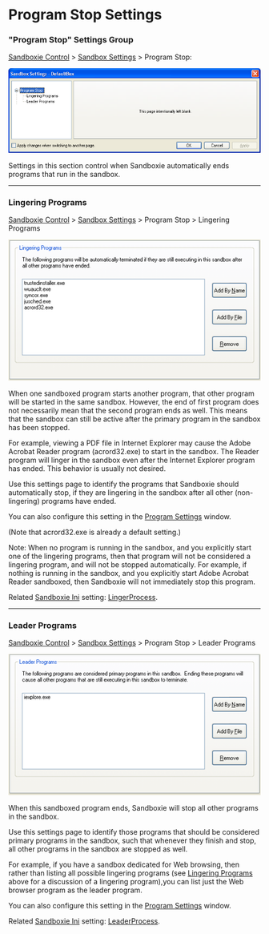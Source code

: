 # Program Stop Settings

### "Program Stop" Settings Group

[Sandboxie Control](SandboxieControl.md) > [Sandbox Settings](SandboxSettings.md) > Program Stop:

![](../Media/ProgramStopSettings.png)

Settings in this section control when Sandboxie automatically ends programs that run in the sandbox.

* * *

### Lingering Programs

[Sandboxie Control](SandboxieControl.md) > [Sandbox Settings](SandboxSettings.md) > Program Stop > Lingering Programs

![](../Media/LingeringProgramsSettings.png)

When one sandboxed program starts another program, that other program will be started in the same sandbox. However, the end of first program does not necessarily mean that the second program ends as well. This means that the sandbox can still be active after the primary program in the sandbox has been stopped.

For example, viewing a PDF file in Internet Explorer may cause the Adobe Acrobat Reader program (acrord32.exe) to start in the sandbox. The Reader program will linger in the sandbox even after the Internet Explorer program has ended. This behavior is usually not desired.

Use this settings page to identify the programs that Sandboxie should automatically stop, if they are lingering in the sandbox after all other (non-lingering) programs have ended.


You can also configure this setting in the [Program Settings](ProgramSettings.md) window.


(Note that acrord32.exe is already a default setting.)

Note: When no program is running in the sandbox, and you explicitly start one of the lingering programs, then that program will not be considered a lingering program, and will not be stopped automatically. For example, if nothing is running in the sandbox, and you explicitly start Adobe Acrobat Reader sandboxed, then Sandboxie will not immediately stop this program.

Related [Sandboxie Ini](SandboxieIni.md) setting: [LingerProcess](LingerProcess.md).

* * *

### Leader Programs

[Sandboxie Control](SandboxieControl.md) > [Sandbox Settings](SandboxSettings.md) > Program Stop > Leader Programs

![](../Media/LeaderProgramsSettings.png)

When this sandboxed program ends, Sandboxie will stop all other programs in the sandbox.

Use this settings page to identify those programs that should be considered primary programs in the sandbox, such that whenever they finish and stop, all other programs in the sandbox are stopped as well.

For example, if you have a sandbox dedicated for Web browsing, then rather than listing all possible lingering programs (see [Lingering Programs](ProgramStopSettings.md#lingering-programs) above for a discussion of a lingering program),you can list just the Web browser program as the leader program.

You can also configure this setting in the [Program Settings](ProgramSettings.md) window.

Related [Sandboxie Ini](SandboxieIni.md) setting: [LeaderProcess](LeaderProcess.md).
